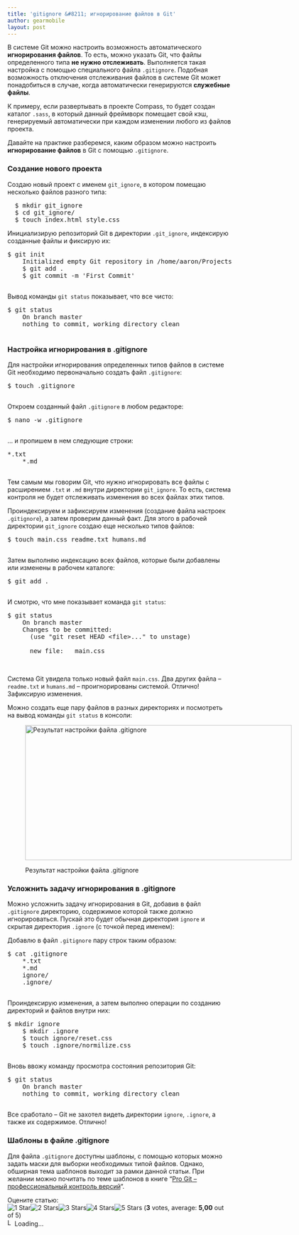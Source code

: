 ```yaml
---
title: 'gitignore &#8211; игнорирование файлов в Git'
author: gearmobile
layout: post
---
```

В системе Git можно настроить возможность автоматического **игнорирования файлов**. То есть, можно указать Git, что файлы определенного типа **не нужно отслеживать**. Выполняется такая настройка с помощью специального файла `.gitignore`. Подобная возможность отключения отслеживания файлов в системе Git может понадобиться в случае, когда автоматически генерируются **служебные файлы**.

К примеру, если развертывать в проекте Compass, то будет создан каталог `.sass`, в который данный фреймворк помещает свой кэш, генерируемый автоматически при каждом изменении любого из файлов проекта.

Давайте на практике разберемся, каким образом можно настроить **игнорирование файлов** в Git с помощью `.gitignore`.

### Создание нового проекта

Создаю новый проект с именем `git_ignore`, в котором помещаю несколько файлов разного типа:

<pre>
  $ mkdir git_ignore
  $ cd git_ignore/
  $ touch index.html style.css
</pre>

Инициализирую репозиторий Git в директории `.git_ignore`, индексирую созданные файлы и фиксирую их:

<pre>$ git init
    Initialized empty Git repository in /home/aaron/Projects/git_ignore/.git/
    $ git add .
    $ git commit -m 'First Commit'
  </pre>

Вывод команды `git status` показывает, что все чисто:

<pre>$ git status
    On branch master
    nothing to commit, working directory clean
  </pre>

### Настройка игнорирования в .gitignore

Для настройки игнорирования определенных типов файлов в системе Git необходимо первоначально создать файл `.gitignore`:

<pre>$ touch .gitignore
  </pre>

Откроем созданный файл `.gitignore` в любом редакторе:

<pre>$ nano -w .gitignore
  </pre>

&#8230; и пропишем в нем следующие строки:

<pre>*.txt
    *.md
  </pre>

Тем самым мы говорим Git, что нужно игнорировать все файлы с расширением `.txt` и `.md` внутри директории `git_ignore`. То есть, система контроля не будет отслеживать изменения во всех файлах этих типов.

Проиндексируем и зафиксируем изменения (создание файла настроек `.gitignore`), а затем проверим данный факт. Для этого в рабочей директории `git_ignore` создаю еще несколько типов файлов:

<pre>$ touch main.css readme.txt humans.md
  </pre>

Затем выполняю индексацию всех файлов, которые были добавлены или изменены в рабочем каталоге:

<pre>$ git add .
  </pre>

И смотрю, что мне показывает команда `git status`:

<pre>$ git status
    On branch master
    Changes to be committed:
      (use "git reset HEAD &lt;file>..." to unstage)

      new file:   main.css

  </pre>

Система Git увидела только новый файл `main.css`. Два других файла &#8211; `readme.txt` и `humans.md` &#8211; проигнорированы системой. Отлично! Зафиксирую изменения.

Можно создать еще пару файлов в разных директориях и посмотреть на вывод команды `git status` в консоли:<figure id="attachment_1720" style="width: 600px;" class="wp-caption aligncenter">

[<img src="http://localhost:7788/third/wp-content/uploads/2014/08/gitignore-600x304.png" alt="Результат настройки файла .gitignore" width="600" height="304" class="size-medium wp-image-1720" />][1]<figcaption class="wp-caption-text">Результат настройки файла .gitignore</figcaption></figure> 

### Усложнить задачу игнорирования в .gitignore

Можно усложнить задачу игнорирования в Git, добавив в файл `.gitignore` директорию, содержимое которой также должно игнорироваться. Пускай это будет обычная директория `ignore` и скрытая директория `.ignore` (с точкой перед именем):

Добавлю в файл `.gitignore` пару строк таким образом:

<pre>$ cat .gitignore
    *.txt
    *.md
    ignore/
    .ignore/
  </pre>

Проиндексирую изменения, а затем выполню операции по созданию директорий и файлов внутри них:

<pre>$ mkdir ignore
    $ mkdir .ignore
    $ touch ignore/reset.css
    $ touch .ignore/normilize.css
  </pre>

Вновь ввожу команду просмотра состояния репозитория Git:

<pre>$ git status
    On branch master
    nothing to commit, working directory clean
  </pre>

Все сработало &#8211; Git не захотел видеть директории `ignore`, `.ignore`, а также их содержимое. Отлично!

### Шаблоны в файле .gitignore

Для файла `.gitignore` доступны шаблоны, с помощью которых можно задать маски для выборки необходимых типой файлов. Однако, обширная тема шаблонов выходит за рамки данной статьи. При желании можно почитать по теме шаблонов в книге &#8220;[Pro Git &#8211; профессиональный контроль версий][2]&#8220;.

Оцените статью:  
<span id="post-ratings-1716" class="post-ratings" data-nonce="c024202154"><img id="rating_1716_1" src="http://localhost:7788/third/wp-content/plugins/wp-postratings/images/stars_crystal/rating_on.gif" alt="1 Star" title="1 Star" onmouseover="current_rating(1716, 1, '1 Star');" onmouseout="ratings_off(5, 0, 0);" onclick="rate_post();" onkeypress="rate_post();" style="cursor: pointer; border: 0px;" /><img id="rating_1716_2" src="http://localhost:7788/third/wp-content/plugins/wp-postratings/images/stars_crystal/rating_on.gif" alt="2 Stars" title="2 Stars" onmouseover="current_rating(1716, 2, '2 Stars');" onmouseout="ratings_off(5, 0, 0);" onclick="rate_post();" onkeypress="rate_post();" style="cursor: pointer; border: 0px;" /><img id="rating_1716_3" src="http://localhost:7788/third/wp-content/plugins/wp-postratings/images/stars_crystal/rating_on.gif" alt="3 Stars" title="3 Stars" onmouseover="current_rating(1716, 3, '3 Stars');" onmouseout="ratings_off(5, 0, 0);" onclick="rate_post();" onkeypress="rate_post();" style="cursor: pointer; border: 0px;" /><img id="rating_1716_4" src="http://localhost:7788/third/wp-content/plugins/wp-postratings/images/stars_crystal/rating_on.gif" alt="4 Stars" title="4 Stars" onmouseover="current_rating(1716, 4, '4 Stars');" onmouseout="ratings_off(5, 0, 0);" onclick="rate_post();" onkeypress="rate_post();" style="cursor: pointer; border: 0px;" /><img id="rating_1716_5" src="http://localhost:7788/third/wp-content/plugins/wp-postratings/images/stars_crystal/rating_on.gif" alt="5 Stars" title="5 Stars" onmouseover="current_rating(1716, 5, '5 Stars');" onmouseout="ratings_off(5, 0, 0);" onclick="rate_post();" onkeypress="rate_post();" style="cursor: pointer; border: 0px;" /> (<strong>3</strong> votes, average: <strong>5,00</strong> out of 5)<br /><span class="post-ratings-text" id="ratings_1716_text"></span></span><span id="post-ratings-1716-loading" class="post-ratings-loading"> <img src="http://localhost:7788/third/wp-content/plugins/wp-postratings/images/loading.gif" width="16" height="16" alt="Loading..." title="Loading..." class="post-ratings-image" />Loading...</span>

 [1]: http://localhost:7788/third/wp-content/uploads/2014/08/gitignore.png
 [2]: http://git-scm.com/book/ru "Pro Git - профессиональный контроль версий"